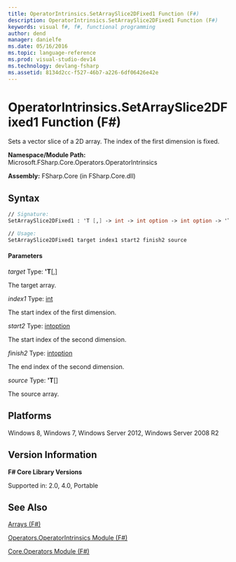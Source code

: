 ```yaml
---
title: OperatorIntrinsics.SetArraySlice2DFixed1 Function (F#)
description: OperatorIntrinsics.SetArraySlice2DFixed1 Function (F#)
keywords: visual f#, f#, functional programming
author: dend
manager: danielfe
ms.date: 05/16/2016
ms.topic: language-reference
ms.prod: visual-studio-dev14
ms.technology: devlang-fsharp
ms.assetid: 8134d2cc-f527-46b7-a226-6df06426e42e 
---
```


# OperatorIntrinsics.SetArraySlice2DFixed1 Function (F#)

Sets a vector slice of a 2D array. The index of the first dimension is fixed.

**Namespace/Module Path:** Microsoft.FSharp.Core.Operators.OperatorIntrinsics

**Assembly:** FSharp.Core (in FSharp.Core.dll)


## Syntax

```fsharp
// Signature:
SetArraySlice2DFixed1 : 'T [,] -> int -> int option -> int option -> 'T [] -> unit

// Usage:
SetArraySlice2DFixed1 target index1 start2 finish2 source
```

#### Parameters
*target*
Type: **'T**[[,]](https://msdn.microsoft.com/library/077252f3-e6ce-441c-9d5b-a6030eaef7cd)


The target array.


*index1*
Type: [int](https://msdn.microsoft.com/library/025d5455-3622-4ea5-9573-3ecbd4ee1375)


The start index of the first dimension.


*start2*
Type: [int](https://msdn.microsoft.com/library/025d5455-3622-4ea5-9573-3ecbd4ee1375)[option](https://msdn.microsoft.com/library/e5b1450c-2779-4c65-ae28-e7f740c37871)


The start index of the second dimension.


*finish2*
Type: [int](https://msdn.microsoft.com/library/025d5455-3622-4ea5-9573-3ecbd4ee1375)[option](https://msdn.microsoft.com/library/e5b1450c-2779-4c65-ae28-e7f740c37871)


The end index of the second dimension.


*source*
Type: **'T**[[]](https://msdn.microsoft.com/library/077252f3-e6ce-441c-9d5b-a6030eaef7cd)


The source array.

## Platforms
Windows 8, Windows 7, Windows Server 2012, Windows Server 2008 R2


## Version Information
**F# Core Library Versions**

Supported in: 2.0, 4.0, Portable

## See Also
[Arrays &#40;F&#35;&#41;](../../language-reference/arrays.md)

[Operators.OperatorIntrinsics Module &#40;F&#35;&#41;](Operators.OperatorIntrinsics-Module-%5BFSharp%5D.md)

[Core.Operators Module &#40;F&#35;&#41;](Core.Operators-Module-%5BFSharp%5D.md)